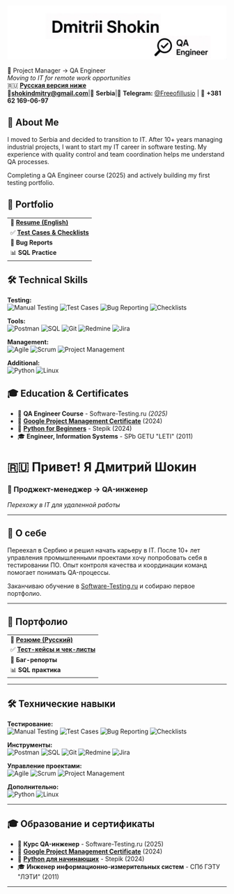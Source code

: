 [![Header](https://raw.githubusercontent.com/Dmitrii-Shokin/Dmitrii-Shokin/main/assets/github_header.jpg)](https://www.linkedin.com/in/dmitrii-shokin)

🎯 Project Manager → QA Engineer  
*Moving to IT for remote work opportunities*  
🇷🇺 **[Русская версия ниже](#-привет-я-дмитрий-шокин)**   
📧**shokindmitry@gmail.com**|📍 **Serbia**|💬 **Telegram:** [@Freeofillusio](https://t.me/Freeofillusio) | 📱 **+381 62 169-06-97**

## 🚀 About Me

I moved to Serbia and decided to transition to IT. After 10+ years managing industrial projects, I want to start my IT career in software testing. My experience with quality control and team coordination helps me understand QA processes.

Completing a QA Engineer course (2025) and actively building my first testing portfolio.

## 📁 Portfolio

||
|----------|
| 📄 [**Resume (English)**](https://docs.google.com/document/d/1zhJHaUSZZ-KTQXl-RCPIah4-LtTWsLHaqWnYzCOc8Zk/edit?usp=sharing) |
| ✅ [**Test Cases & Checklists**](./checklist/) |
| 🐛 **Bug Reports** |
| 📊 **SQL Practice**|


## 🛠️ Technical Skills

**Testing:**  
![Manual Testing](https://img.shields.io/badge/Manual_Testing-gray?style=flat&logoColor=white)
![Test Cases](https://img.shields.io/badge/Test_Cases-gray?style=flat&logoColor=white)
![Bug Reporting](https://img.shields.io/badge/Bug_Reporting-gray?style=flat&logoColor=white)
![Checklists](https://img.shields.io/badge/Checklists-gray?style=flat&logoColor=white)

**Tools:**  
![Postman](https://img.shields.io/badge/Postman-gray?style=flat&logo=postman&logoColor=FF6C37)
![SQL](https://img.shields.io/badge/SQL-gray?style=flat&logo=postgresql&logoColor=white)
![Git](https://img.shields.io/badge/Git-gray?style=flat&logo=git&logoColor=F05032)
![Redmine](https://img.shields.io/badge/Redmine-gray?style=flat&logoColor=white)
![Jira](https://img.shields.io/badge/Jira-gray?style=flat&logo=jira&logoColor=0052CC)

**Management:**  
![Agile](https://img.shields.io/badge/Agile-gray?style=flat&logoColor=white)
![Scrum](https://img.shields.io/badge/Scrum-gray?style=flat&logoColor=white)
![Project Management](https://img.shields.io/badge/Project_Management-gray?style=flat&logoColor=white)

**Additional:**  
![Python](https://img.shields.io/badge/Python-gray?style=flat&logo=python&logoColor=3776AB)
![Linux](https://img.shields.io/badge/Linux-gray?style=flat&logo=linux&logoColor=FCC624)

## 🎓 Education & Certificates

- 🎯 **QA Engineer Course** - Software-Testing.ru *(2025)*
- 📜 **[Google Project Management Certificate](https://coursera.org/verify/professional-cert/X3DTDSA5UV9V)** (2024)
- 🐍 **[Python for Beginners](https://stepik.org/cert/2277530?lang=en)** - Stepik (2024)
- 🎓 **Engineer, Information Systems** - SPb GETU "LETI" (2011)

  
  
# 🇷🇺 Привет! Я Дмитрий Шокин

### 🎯 Проджект-менеджер → QA-инженер
*Перехожу в IT для удаленной работы*

---

## 🚀 О себе

Переехал в Сербию и решил начать карьеру в IT. После 10+ лет управления промышленными проектами хочу попробовать себя в тестировании ПО. Опыт контроля качества и координации команд помогает понимать QA-процессы.

Заканчиваю обучение в [Software-Testing.ru](https://www.software-testing.ru/edu/3-online/331-qa-engineer) и собираю первое портфолио.

---

## 📁 Портфолио

| |
|--------|
| 📄 [**Резюме (Русский)**](https://docs.google.com/document/d/18-hUIL_7ha1D3ahxHHm025nQnZdg3dYGKESs2nCzM2g/edit?usp=sharing) |
| ✅ [**Тест-кейсы и чек-листы**](./checklist-rus/) |
| 🐛 **Баг-репорты** |
| 📊 **SQL практика**|

---

## 🛠️ Технические навыки

**Тестирование:**  
![Manual Testing](https://img.shields.io/badge/Manual_Testing-gray?style=flat&logoColor=white)
![Test Cases](https://img.shields.io/badge/Test_Cases-gray?style=flat&logoColor=white)
![Bug Reporting](https://img.shields.io/badge/Bug_Reporting-gray?style=flat&logoColor=white)
![Checklists](https://img.shields.io/badge/Checklists-gray?style=flat&logoColor=white)

**Инструменты:**  
![Postman](https://img.shields.io/badge/Postman-gray?style=flat&logo=postman&logoColor=FF6C37)
![SQL](https://img.shields.io/badge/SQL-gray?style=flat&logo=postgresql&logoColor=white)
![Git](https://img.shields.io/badge/Git-gray?style=flat&logo=git&logoColor=F05032)
![Redmine](https://img.shields.io/badge/Redmine-gray?style=flat&logoColor=white)
![Jira](https://img.shields.io/badge/Jira-gray?style=flat&logo=jira&logoColor=0052CC)

**Управление проектами:**  
![Agile](https://img.shields.io/badge/Agile-gray?style=flat&logoColor=white)
![Scrum](https://img.shields.io/badge/Scrum-gray?style=flat&logoColor=white)
![Project Management](https://img.shields.io/badge/Project_Management-gray?style=flat&logoColor=white)

**Дополнительно:**  
![Python](https://img.shields.io/badge/Python-gray?style=flat&logo=python&logoColor=3776AB)
![Linux](https://img.shields.io/badge/Linux-gray?style=flat&logo=linux&logoColor=FCC624)

---

## 🎓 Образование и сертификаты

- 🎯 **Курс QA-инженер** - Software-Testing.ru (2025)
- 📜 **[Google Project Management Certificate](https://coursera.org/verify/professional-cert/X3DTDSA5UV9V)** (2024)
- 🐍 **[Python для начинающих](https://stepik.org/cert/2277530)** - Stepik (2024)
- 🎓 **Инженер информационно-измерительных систем** - СПб ГЭТУ "ЛЭТИ" (2011)

---
